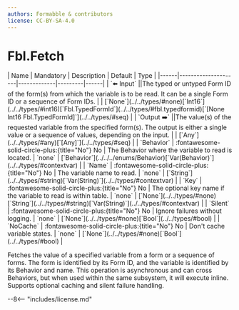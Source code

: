 ```yaml
---
authors: Formabble & contributors
license: CC-BY-SA-4.0
---
```



# Fbl.Fetch

<div class="sh-parameters" markdown="1">
| Name | Mandatory | Description | Default | Type |
|------|---------------------|-------------|---------|------|
| `⬅️ Input` ||The typed or untyped Form ID of the form(s) from which the variable is to be read. It can be a single Form ID or a sequence of Form IDs. | | [`None`](../../types/#none)[`Int16`](../../types/#int16)[`Fbl.TypedFormId`](../../types/#fbl.typedformid)[`[None Int16 Fbl.TypedFormId]`](../../types/#seq) |
| `Output ➡️` ||The value(s) of the requested variable from the specified form(s). The output is either a single value or a sequence of values, depending on the input. | | [`Any`](../../types/#any)[`[Any]`](../../types/#seq) |
| `Behavior` | :fontawesome-solid-circle-plus:{title="No"} No  | The Behavior where the variable to read is located. | `none` | [`Behavior`](../../../enums/Behavior)[`Var(Behavior)`](../../types/#contextvar) |
| `Name` | :fontawesome-solid-circle-plus:{title="No"} No  | The variable name to read. | `none` | [`String`](../../types/#string)[`Var(String)`](../../types/#contextvar) |
| `Key` | :fontawesome-solid-circle-plus:{title="No"} No  | The optional key name if the variable to read is within table. | `none` | [`None`](../../types/#none)[`String`](../../types/#string)[`Var(String)`](../../types/#contextvar) |
| `Silent` | :fontawesome-solid-circle-plus:{title="No"} No  | Ignore failures without logging. | `none` | [`None`](../../types/#none)[`Bool`](../../types/#bool) |
| `NoCache` | :fontawesome-solid-circle-plus:{title="No"} No  | Don't cache variable states. | `none` | [`None`](../../types/#none)[`Bool`](../../types/#bool) |

</div>

Fetches the value of a specified variable from a form or a sequence of forms. The form is identified by its Form ID, and the variable is identified by its Behavior and name. This operation is asynchronous and can cross Behaviors, but when used within the same subsystem, it will execute inline. Supports optional caching and silent failure handling.

--8<-- "includes/license.md"

